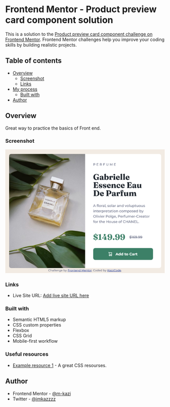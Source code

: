 # Frontend Mentor - Product preview card component solution

This is a solution to the [Product preview card component challenge on Frontend Mentor](https://www.frontendmentor.io/challenges/product-preview-card-component-GO7UmttRfa). Frontend Mentor challenges help you improve your coding skills by building realistic projects.

## Table of contents

-   [Overview](#overview)
    -   [Screenshot](#screenshot)
    -   [Links](#links)
-   [My process](#my-process)
    -   [Built with](#built-with)
-   [Author](#author)

## Overview

Great way to practice the basics of Front end.

### Screenshot

![](images/Frontend%20Mentor%20Product%20preview%20card%20component-desktop.png)


### Links

-   Live Site URL: [Add live site URL here]([https://your-live-site-url.com](https://frontend-productpreview.onrender.com/))

### Built with

-   Semantic HTML5 markup
-   CSS custom properties
-   Flexbox
-   CSS Grid
-   Mobile-first workflow

### Useful resources

-   [Example resource 1](https://www.joshwcomeau.com/) - A great CSS resourses.

## Author

-   Frontend Mentor - [@m-kazi](https://www.frontendmentor.io/profile/m-kazi)
-   Twitter - [@imkazzzz](https://www.twitter.com/imkazzzz)
